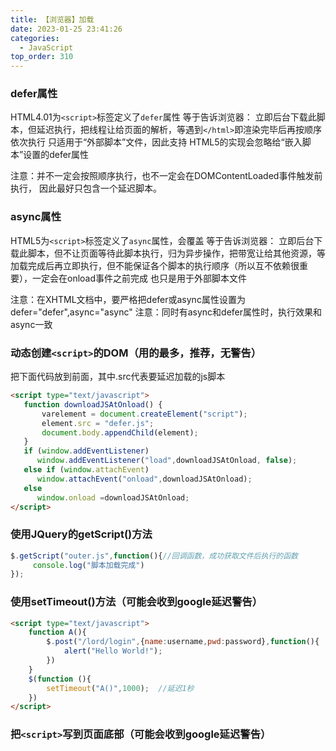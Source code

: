 ```yaml
---
title: 【浏览器】加载
date: 2023-01-25 23:41:26
categories:
  - JavaScript
top_order: 310
---
```


### defer属性

HTML4.01为`<script>`标签定义了`defer`属性
等于告诉浏览器：
立即后台下载此脚本，但延迟执行，把线程让给页面的解析，等遇到`</html>`即渲染完毕后再按顺序依次执行
只适用于“外部脚本”文件，因此支持 HTML5的实现会忽略给“嵌入脚本”设置的defer属性

注意：并不一定会按照顺序执行，也不一定会在DOMContentLoaded事件触发前执行， 因此最好只包含一个延迟脚本。

### async属性

HTML5为`<script>`标签定义了`async`属性，会覆盖
等于告诉浏览器：
立即后台下载此脚本，但不让页面等待此脚本执行，归为异步操作，把带宽让给其他资源，等加载完成后再立即执行，但不能保证各个脚本的执行顺序（所以互不依赖很重要），一定会在onload事件之前完成
也只是用于外部脚本文件

<!--more-->

注意：在XHTML文档中，要严格把defer或async属性设置为defer="defer",async="async"
注意：同时有async和defer属性时，执行效果和async一致

### 动态创建`<script>`的DOM（用的最多，推荐，无警告）

把下面代码放到</body>前面，其中.src代表要延迟加载的js脚本
```html
<script type="text/javascript">  
   function downloadJSAtOnload() {  
       varelement = document.createElement("script");  
       element.src = "defer.js";  
       document.body.appendChild(element);  
   }  
   if (window.addEventListener)  
      window.addEventListener("load",downloadJSAtOnload, false);  
   else if (window.attachEvent)  
      window.attachEvent("onload",downloadJSAtOnload);  
   else 
      window.onload =downloadJSAtOnload;  
</script>  
```

### 使用JQuery的getScript()方法
```js
$.getScript("outer.js",function(){//回调函数，成功获取文件后执行的函数
     console.log("脚本加载完成")
});
```

### 使用setTimeout()方法（可能会收到google延迟警告）
```html
<script type="text/javascript">
    function A(){
        $.post("/lord/login",{name:username,pwd:password},function(){
            alert("Hello World!");
        })
    }
    $(function (){
        setTimeout("A()",1000);  //延迟1秒
    })
</script>
```

### 把`<script>`写到页面底部（可能会收到google延迟警告）